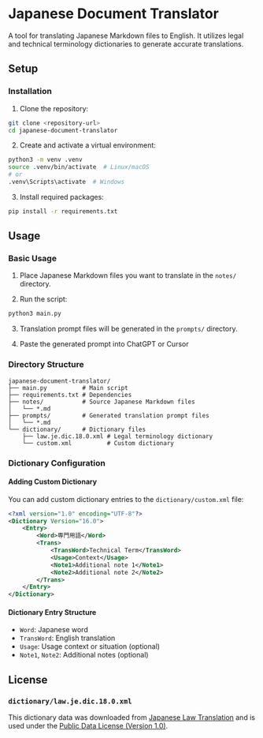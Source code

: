 # Japanese Document Translator

A tool for translating Japanese Markdown files to English. It utilizes legal and technical terminology dictionaries to generate accurate translations.

## Setup

### Installation

1. Clone the repository:
```bash
git clone <repository-url>
cd japanese-document-translator
```

2. Create and activate a virtual environment:
```bash
python3 -m venv .venv
source .venv/bin/activate  # Linux/macOS
# or
.venv\Scripts\activate  # Windows
```

3. Install required packages:
```bash
pip install -r requirements.txt
```

## Usage

### Basic Usage

1. Place Japanese Markdown files you want to translate in the `notes/` directory.

2. Run the script:
```bash
python3 main.py
```

3. Translation prompt files will be generated in the `prompts/` directory.

4. Paste the generated prompt into ChatGPT or Cursor

### Directory Structure

```
japanese-document-translator/
├── main.py          # Main script
├── requirements.txt # Dependencies
├── notes/           # Source Japanese Markdown files
│   └── *.md
├── prompts/         # Generated translation prompt files
│   └── *.md
└── dictionary/      # Dictionary files
    ├── law.je.dic.18.0.xml # Legal terminology dictionary
    └── custom.xml          # Custom dictionary
```

### Dictionary Configuration

#### Adding Custom Dictionary

You can add custom dictionary entries to the `dictionary/custom.xml` file:

```xml
<?xml version="1.0" encoding="UTF-8"?>
<Dictionary Version="16.0">
    <Entry>
        <Word>専門用語</Word>
        <Trans>
            <TransWord>Technical Term</TransWord>
            <Usage>Context</Usage>
            <Note1>Additional note 1</Note1>
            <Note2>Additional note 2</Note2>
        </Trans>
    </Entry>
</Dictionary>
```

#### Dictionary Entry Structure

- `Word`: Japanese word
- `TransWord`: English translation
- `Usage`: Usage context or situation (optional)
- `Note1`, `Note2`: Additional notes (optional)

## License

### `dictionary/law.je.dic.18.0.xml`

This dictionary data was downloaded from [Japanese Law Translation](https://www.japaneselawtranslation.go.jp/en/dicts/download) and is used under the [Public Data License (Version 1.0)](https://www.digital.go.jp/resources/open_data/public_data_license_v1.0).
